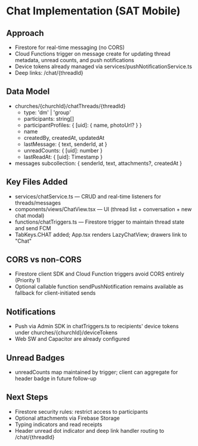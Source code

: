 # Chat Implementation (SAT Mobile)

## Approach
- Firestore for real-time messaging (no CORS)
- Cloud Functions trigger on message create for updating thread metadata, unread counts, and push notifications
- Device tokens already managed via services/pushNotificationService.ts
- Deep links: /chat/{threadId}

## Data Model
- churches/{churchId}/chatThreads/{threadId}
  - type: 'dm' | 'group'
  - participants: string[]
  - participantProfiles: { [uid]: { name, photoUrl? } }
  - name
  - createdBy, createdAt, updatedAt
  - lastMessage: { text, senderId, at }
  - unreadCounts: { [uid]: number }
  - lastReadAt: { [uid]: Timestamp }
- messages subcollection: { senderId, text, attachments?, createdAt }

## Key Files Added
- services/chatService.ts — CRUD and real-time listeners for threads/messages
- components/views/ChatView.tsx — UI (thread list + conversation + new chat modal)
- functions/chatTriggers.ts — Firestore trigger to maintain thread state and send FCM
- TabKeys.CHAT added; App.tsx renders LazyChatView; drawers link to "Chat"

## CORS vs non-CORS
- Firestore client SDK and Cloud Function triggers avoid CORS entirely (Priority 1)
- Optional callable function sendPushNotification remains available as fallback for client-initiated sends

## Notifications
- Push via Admin SDK in chatTriggers.ts to recipients' device tokens under churches/{churchId}/deviceTokens
- Web SW and Capacitor are already configured

## Unread Badges
- unreadCounts map maintained by trigger; client can aggregate for header badge in future follow-up

## Next Steps
- Firestore security rules: restrict access to participants
- Optional attachments via Firebase Storage
- Typing indicators and read receipts
- Header unread dot indicator and deep link handler routing to /chat/{threadId}

